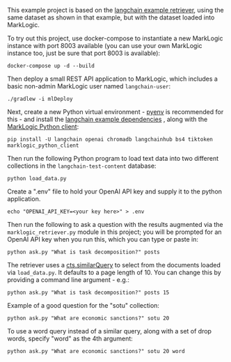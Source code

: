 This example project is based on the 
[langchain example retriever](https://python.langchain.com/docs/use_cases/question_answering), 
using the same dataset as shown in that example, but with the dataset loaded into MarkLogic.

To try out this project, use docker-compose to instantiate a new MarkLogic 
instance with port 8003 available (you can use your own MarkLogic instance too, just be sure that port 8003
is available):

    docker-compose up -d --build

Then deploy a small REST API application to MarkLogic, which includes a basic non-admin MarkLogic user 
named `langchain-user`:

    ./gradlew -i mlDeploy

Next, create a new Python virtual environment - [pyenv](https://github.com/pyenv/pyenv) is recommended for this - 
and install the 
[langchain example dependencies](https://python.langchain.com/docs/use_cases/question_answering/#dependencies) ,
along with the [MarkLogic Python client](https://pypi.org/project/marklogic-python-client/): 

    pip install -U langchain openai chromadb langchainhub bs4 tiktoken marklogic_python_client

Then run the following Python program to load text data into two different collections in the 
`langchain-test-content` database:

    python load_data.py

Create a ".env" file to hold your OpenAI API key and supply it to the python application.

    echo "OPENAI_API_KEY=<your key here>" > .env

Then run the following to ask a question with the results augmented via the `marklogic_retriever.py` module in this
project; you will be prompted for an OpenAI API key when you run this, which you can type or paste in:

    python ask.py "What is task decomposition?" posts

The retriever uses a [cts.similarQuery](https://docs.marklogic.com/cts.similarQuery) to select from the documents 
loaded via `load_data.py`. It defaults to a page length of 10. You can change this by providing a command line
argument - e.g.:

    python ask.py "What is task decomposition?" posts 15

Example of a good question for the "sotu" collection:

    python ask.py "What are economic sanctions?" sotu 20

To use a word query instead of a similar query, along with a set of drop words, specify "word" as the 4th argument:

    python ask.py "What are economic sanctions?" sotu 20 word
